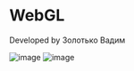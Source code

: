 
# WebGL

Developed by Золотько Вадим

![image](https://github.com/Quarry9221/VGGI/assets/52162840/09288c9a-e8ee-4fbd-8d09-1181771e5b9e)
![image](https://github.com/Quarry9221/VGGI/assets/52162840/94755327-39a2-45b4-bb69-8d8faa9d8f4f)
